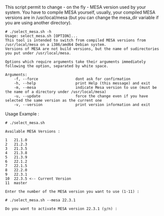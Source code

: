 
This script permit to change - on the fly - MESA version used by your system.
You have to compile MESA yourself, usually, your compiled MESA versions are in /usr/local/mesa (but you can change the mesa_dir variable if you are using another directory).

```
# ./select_mesa.sh -h
Usage: select_mesa.sh [OPTION]...
This tool is intended to switch from compiled MESA versions from /usr/local/mesa on a i386/amd64 Debian system.
Versions of MESA are not build versions, but the name of sudirectories you put under /usr/local/mesa.

Options which require arguments take their arguments immediately following the option, separated by white space.

Arguments:
	-f, --force                 dont ask for confirmation
	-h, --help                  print Help (this message) and exit
	-m, --mesa                  indicate Mesa version to use (must be the name of a directory under /usr/local/mesa)
	-u, --update                force the change even if you have selected the same version as the current one
	-v, --version               print version information and exit
  ```

Usage Example :

```
# ./select_mesa.sh

Available MESA Versions :

1	21.1.0
2	21.2.3
3	21.3.5
4	21.3.8
5	21.3.9
6	22.1.2
7	22.1.5
8	22.2.0
9	22.3.1
10	22.3.5 <-- Current Version
11	master

Enter the number of the MESA version you want to use (1-11) :
```

```
# ./select_mesa.sh --mesa 22.3.1

Do you want to activate MESA version 22.3.1 (y/n) :
```
